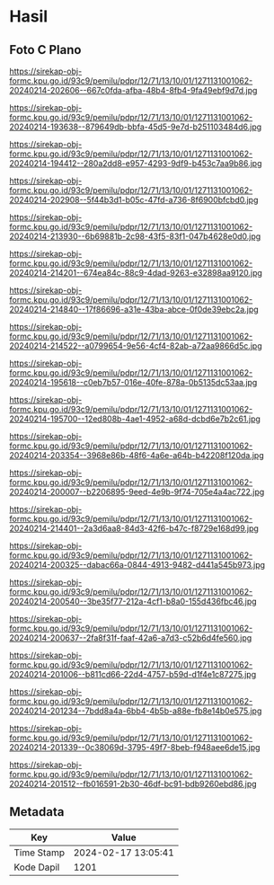 # Hasil

## Foto C Plano

https://sirekap-obj-formc.kpu.go.id/93c9/pemilu/pdpr/12/71/13/10/01/1271131001062-20240214-202606--667c0fda-afba-48b4-8fb4-9fa49ebf9d7d.jpg

https://sirekap-obj-formc.kpu.go.id/93c9/pemilu/pdpr/12/71/13/10/01/1271131001062-20240214-193638--879649db-bbfa-45d5-9e7d-b251103484d6.jpg

https://sirekap-obj-formc.kpu.go.id/93c9/pemilu/pdpr/12/71/13/10/01/1271131001062-20240214-194412--280a2dd8-e957-4293-9df9-b453c7aa9b86.jpg

https://sirekap-obj-formc.kpu.go.id/93c9/pemilu/pdpr/12/71/13/10/01/1271131001062-20240214-202908--5f44b3d1-b05c-47fd-a736-8f6900bfcbd0.jpg

https://sirekap-obj-formc.kpu.go.id/93c9/pemilu/pdpr/12/71/13/10/01/1271131001062-20240214-213930--6b69881b-2c98-43f5-83f1-047b4628e0d0.jpg

https://sirekap-obj-formc.kpu.go.id/93c9/pemilu/pdpr/12/71/13/10/01/1271131001062-20240214-214201--674ea84c-88c9-4dad-9263-e32898aa9120.jpg

https://sirekap-obj-formc.kpu.go.id/93c9/pemilu/pdpr/12/71/13/10/01/1271131001062-20240214-214840--17f86696-a31e-43ba-abce-0f0de39ebc2a.jpg

https://sirekap-obj-formc.kpu.go.id/93c9/pemilu/pdpr/12/71/13/10/01/1271131001062-20240214-214522--a0799654-9e56-4cf4-82ab-a72aa9866d5c.jpg

https://sirekap-obj-formc.kpu.go.id/93c9/pemilu/pdpr/12/71/13/10/01/1271131001062-20240214-195618--c0eb7b57-016e-40fe-878a-0b5135dc53aa.jpg

https://sirekap-obj-formc.kpu.go.id/93c9/pemilu/pdpr/12/71/13/10/01/1271131001062-20240214-195700--12ed808b-4ae1-4952-a68d-dcbd6e7b2c61.jpg

https://sirekap-obj-formc.kpu.go.id/93c9/pemilu/pdpr/12/71/13/10/01/1271131001062-20240214-203354--3968e86b-48f6-4a6e-a64b-b42208f120da.jpg

https://sirekap-obj-formc.kpu.go.id/93c9/pemilu/pdpr/12/71/13/10/01/1271131001062-20240214-200007--b2206895-9eed-4e9b-9f74-705e4a4ac722.jpg

https://sirekap-obj-formc.kpu.go.id/93c9/pemilu/pdpr/12/71/13/10/01/1271131001062-20240214-214401--2a3d6aa8-84d3-42f6-b47c-f8729e168d99.jpg

https://sirekap-obj-formc.kpu.go.id/93c9/pemilu/pdpr/12/71/13/10/01/1271131001062-20240214-200325--dabac66a-0844-4913-9482-d441a545b973.jpg

https://sirekap-obj-formc.kpu.go.id/93c9/pemilu/pdpr/12/71/13/10/01/1271131001062-20240214-200540--3be35f77-212a-4cf1-b8a0-155d436fbc46.jpg

https://sirekap-obj-formc.kpu.go.id/93c9/pemilu/pdpr/12/71/13/10/01/1271131001062-20240214-200637--2fa8f31f-faaf-42a6-a7d3-c52b6d4fe560.jpg

https://sirekap-obj-formc.kpu.go.id/93c9/pemilu/pdpr/12/71/13/10/01/1271131001062-20240214-201006--b811cd66-22d4-4757-b59d-d1f4e1c87275.jpg

https://sirekap-obj-formc.kpu.go.id/93c9/pemilu/pdpr/12/71/13/10/01/1271131001062-20240214-201234--7bdd8a4a-6bb4-4b5b-a88e-fb8e14b0e575.jpg

https://sirekap-obj-formc.kpu.go.id/93c9/pemilu/pdpr/12/71/13/10/01/1271131001062-20240214-201339--0c38069d-3795-49f7-8beb-f948aee6de15.jpg

https://sirekap-obj-formc.kpu.go.id/93c9/pemilu/pdpr/12/71/13/10/01/1271131001062-20240214-201512--fb016591-2b30-46df-bc91-bdb9260ebd86.jpg


## Metadata

| Key        | Value               |
| ---------- | ------------------- |
| Time Stamp | 2024-02-17 13:05:41 |
| Kode Dapil | 1201                |



